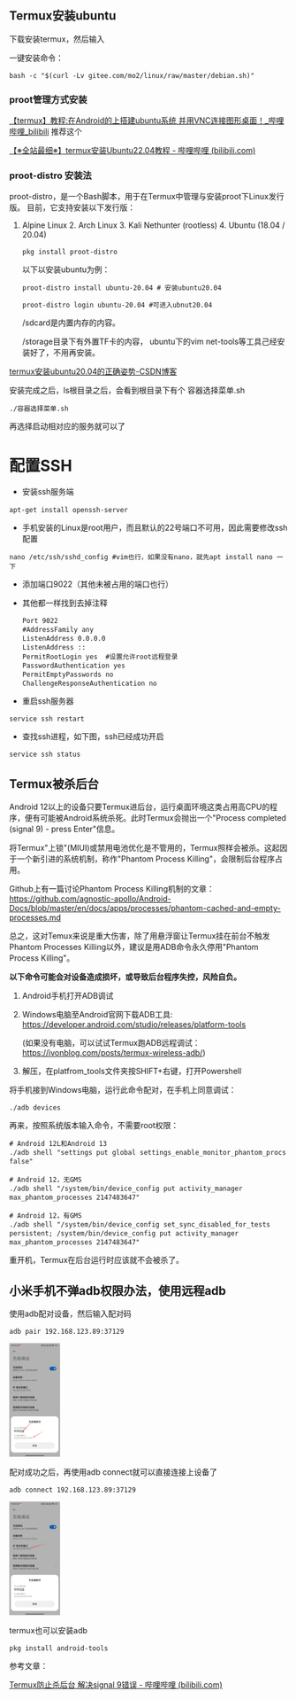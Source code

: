 ## Termux安装ubuntu

下载安装termux，然后输入

一键安装命令：

```
bash -c "$(curl -Lv gitee.com/mo2/linux/raw/master/debian.sh)"
```

### proot管理方式安装

[【termux】教程:在Android的上搭建ubuntu系统 并用VNC连接图形桌面！_哔哩哔哩_bilibili](https://www.bilibili.com/video/BV14v4y1L7r9/?spm_id_from=333.337.search-card.all.click&vd_source=a0e678f0a699f40cb533e1a6673f35fa) 推荐这个

[【※全站最细※】termux安装Ubuntu22.04教程 - 哔哩哔哩 (bilibili.com)](https://www.bilibili.com/read/cv20896519/)

### proot-distro 安装法

proot-distro，是一个Bash脚本，用于在Termux中管理与安装proot下Linux发行版。
目前，它支持安装以下发行版：

1. Alpine Linux 2. Arch Linux 3. Kali Nethunter (rootless) 4. Ubuntu (18.04 / 20.04)

   ```
   pkg install proot-distro
   ```

   以下以安装ubuntu为例：

   ```
   proot-distro install ubuntu-20.04 # 安装ubuntu20.04
   ```

   ```
   proot-distro login ubuntu-20.04 #可进入ubnut20.04
   ```

   /sdcard是内置内存的内容。

   /storage目录下有外置TF卡的内容，
   ubuntu下的vim net-tools等工具己经安装好了，不用再安装。

[termux安装ubuntu20.04的正确姿势-CSDN博客](https://blog.csdn.net/babytiger/article/details/116016329)

安装完成之后，ls根目录之后，会看到根目录下有个 容器选择菜单.sh

```
./容器选择菜单.sh
```

再选择启动相对应的服务就可以了

配置SSH
=====

*   安装ssh服务端

`apt-get install openssh-server`

*   手机安装的Linux是root用户，而且默认的22号端口不可用，因此需要修改ssh配置

```
nano /etc/ssh/sshd_config #vim也行，如果没有nano，就先apt install nano 一下
```

* 添加端口9022（其他未被占用的端口也行） 

* 其他都一样找到去掉注释

  ```
  Port 9022
  #AddressFamily any
  ListenAddress 0.0.0.0 
  ListenAddress ::
  PermitRootLogin yes  #设置允许root远程登录
  PasswordAuthentication yes
  PermitEmptyPasswords no
  ChallengeResponseAuthentication no
  ```

* 重启ssh服务器

```
service ssh restart
```

*   查找ssh进程，如下图，ssh已经成功开启

```
service ssh status
```



## Termux被杀后台

Android 12以上的设备只要Termux进后台，运行桌面环境这类占用高CPU的程序，便有可能被Android系统杀死。此时Termux会抛出一个"Process completed (signal 9) - press Enter"信息。

将Termux"上锁"(MIUI)或禁用电池优化是不管用的，Termux照样会被杀。这起因于一个新引进的系统机制，称作"Phantom Process Killing"，会限制后台程序占用。

Github上有一篇讨论Phantom Process Killing机制的文章：https://github.com/agnostic-apollo/Android-Docs/blob/master/en/docs/apps/processes/phantom-cached-and-empty-processes.md

总之，这对Temux来说是重大伤害，除了用悬浮窗让Termux挂在前台不触发Phantom Processes Killing以外，建议是用ADB命令永久停用"Phantom Process Killing"。

**以下命令可能会对设备造成损坏，或导致后台程序失控，风险自负。**  

1. Android手机打开ADB调试

2. Windows电脑至Android官网下载ADB工具: https://developer.android.com/studio/releases/platform-tools

   (如果没有电脑，可以试试Termux跑ADB远程调试：https://ivonblog.com/posts/termux-wireless-adb/)  

3. 解压，在platfrom\_tools文件夹按SHIFT+右键，打开Powershell

将手机接到Windows电脑，运行此命令配对，在手机上同意调试：

```shell
./adb devices
```

再来，按照系统版本输入命令，不需要root权限：

```shell
# Android 12L和Android 13
./adb shell "settings put global settings_enable_monitor_phantom_procs false"

# Android 12，无GMS
./adb shell "/system/bin/device_config put activity_manager max_phantom_processes 2147483647"

# Android 12，有GMS
./adb shell "/system/bin/device_config set_sync_disabled_for_tests persistent; /system/bin/device_config put activity_manager max_phantom_processes 2147483647"
```

重开机，Termux在后台运行时应该就不会被杀了。

## 小米手机不弹adb权限办法，使用远程adb

使用adb配对设备，然后输入配对码

```
adb pair 192.168.123.89:37129
```

<img src="img/image-20240511123739267.png" alt="image-20240511123739267" style="zoom:20%;" />

配对成功之后，再使用adb connect就可以直接连接上设备了

```
adb connect 192.168.123.89:37129
```

<img src="img/image-20240511124028465.png" alt="image-20240511124028465" style="zoom:20%;" />

termux也可以安装adb

```
pkg install android-tools
```

参考文章：

[Termux防止杀后台 解决signal 9错误 - 哔哩哔哩 (bilibili.com)](https://www.bilibili.com/read/cv20060713/)
